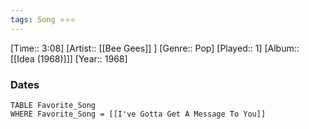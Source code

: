 ```yaml
---
tags: Song ⭐⭐⭐ 
---
```

[Time:: 3:08]
[Artist:: [[Bee Gees]] ]
[Genre:: Pop]
[Played:: 1]
[Album:: [[Idea (1968)]]]
[Year:: 1968]
### Dates
````dataview
TABLE Favorite_Song
WHERE Favorite_Song = [[I've Gotta Get A Message To You]]
````